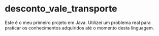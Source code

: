 # desconto_vale_transporte
Este é o meu primeiro projeto em Java. Utilizei um problema real para praticar os conhecimentos adquiridos até o momento desta linguagem.
